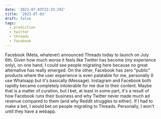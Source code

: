 ```yaml
---
date: '2023-07-03T22:33:29Z'
title: '2023-07-03'
draft: false
tags:
  - prediction
  - twitter
  - threads
  - facebook
---
```


Facebook (Meta, whatever) announced Threads today to launch on July 6th.
Given how much worse it feels like Twitter has become (my experience only), on one hand, I could see people migrating here because no great alternative has really emerged.
On the other, Facebook has zero "public" products where the user experience is even palatable for me, personally (I use Whatsapp but it's basically iMessage).
Instagram and Facebook both rapidly became completely intolerable for me due to their content.
Maybe that is a matter of curation, but I bet, at least in some part, it's a result of how Facebook runs their business and why Twitter never made much ad revenue compared to them (and why Reddit struggles to either).
If I had to make a bet, I would bet on people migrating to Threads.
Personally, I won't until they have a webapp.
